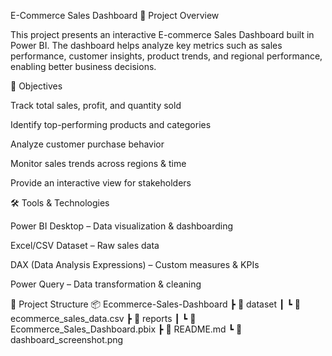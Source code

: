 
E-Commerce Sales Dashboard
📌 Project Overview

This project presents an interactive E-commerce Sales Dashboard built in Power BI.
The dashboard helps analyze key metrics such as sales performance, customer insights, product trends, and regional performance, enabling better business decisions.

🎯 Objectives

Track total sales, profit, and quantity sold

Identify top-performing products and categories

Analyze customer purchase behavior

Monitor sales trends across regions & time

Provide an interactive view for stakeholders

🛠 Tools & Technologies

Power BI Desktop – Data visualization & dashboarding

Excel/CSV Dataset – Raw sales data

DAX (Data Analysis Expressions) – Custom measures & KPIs

Power Query – Data transformation & cleaning

📂 Project Structure
📦 Ecommerce-Sales-Dashboard
 ┣ 📂 dataset
 ┃ ┗ 📜 ecommerce_sales_data.csv
 ┣ 📂 reports
 ┃ ┗ 📜 Ecommerce_Sales_Dashboard.pbix
 ┣ 📜 README.md
 ┗ 📜 dashboard_screenshot.png
